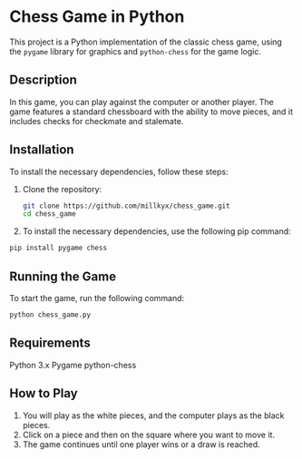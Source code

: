 # Chess Game in Python

This project is a Python implementation of the classic chess game, using the `pygame` library for graphics and `python-chess` for the game logic.

## Description

In this game, you can play against the computer or another player. The game features a standard chessboard with the ability to move pieces, and it includes checks for checkmate and stalemate.

## Installation

To install the necessary dependencies, follow these steps:

1. Clone the repository:
    ```bash
    git clone https://github.com/millkyx/chess_game.git
    cd chess_game
    ```

2. To install the necessary dependencies, use the following pip command:

```bash
pip install pygame chess
```


## Running the Game

To start the game, run the following command:

```bash
python chess_game.py
```

## Requirements
Python 3.x
Pygame
python-chess

## How to Play
1. You will play as the white pieces, and the computer plays as the black pieces.
2. Click on a piece and then on the square where you want to move it.
3. The game continues until one player wins or a draw is reached.
